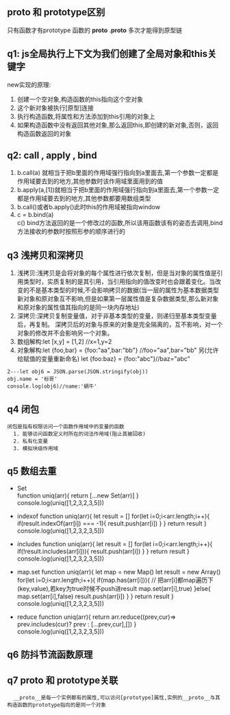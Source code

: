 ##  __proto__ 和 prototype区别

只有函数才有prototype
函数的 __proto__ .__proto__ 多次才能得到原型链

## q1: js全局执行上下文为我们创建了全局对象和this关键字
 new实现的原理:
  1. 创建一个空对象,构造函数的this指向这个空对象
  2. 这个新对象被执行[原型]连接
  3. 执行构造函数,将属性和方法添加到this引用的对象上
  4. 如果构造函数中没有返回其他对象,那么返回this,即创建的新对象,否则，返回构造函数返回的对象

## q2: call , apply , bind
  1. b.call(a) 就相当于把b里面的作用域强行指向到a里面去,第一个参数一定都是作用域要去到的地方,其他参数时该作用域里面用到的值
  2. b.apply(a,[1])就相当于把b里面的作用域强行指向到a里面去,第一个参数一定都是作用域要去到的地方,其他参数都要用数组类型
  3. b.call()或者b.apply()此时this的作用域被指向window
  4. c = b.bind(a)  
     c()
     bind方法返回的是一个修改过的函数,所以该用函数该有的姿态去调用,bind方法接收的参数时按照形参的顺序进行的

## q3 浅拷贝和深拷贝
  1. 浅拷贝:浅拷贝是会将对象的每个属性进行依次复制，但是当对象的属性值是引用类型时，实质复制的是其引用，当引用指向的值改变时也会跟着变化。当改变的不是基本类型的时候,不会影响拷贝的数据(当一层的属性为基本数据类型新对象和原对象互不影响,但是如果第一层属性值是复杂数据类型,那么新对象和原对象的属性值其指向的是同一块内存地址)
  2. 深拷贝:深拷贝复制变量值，对于非基本类型的变量，则递归至基本类型变量后，再复制。 深拷贝后的对象与原来的对象是完全隔离的，互不影响，对一个对象的修改并不会影响另一个对象。 
  3. 数组解构:let [x,y] = [1,2] //x=1,y=2
  4. 对象解构:let {foo,bar} = {foo:"aa",bar:"bb"} //foo="aa",bar="bb"
      另(允许给赋值的变量重新命名) let {foo:baz} = {foo:"abc"}//baz="abc"

    2---let obj6 = JSON.parse(JSON.stringify(obj))
    obj.name = '标哥'
    console.log(obj6)//name:'蜗牛'

## q4 闭包
    闭包是指有权限访问一个函数作用域中的变量的函数
      1. 能够访问函数定义时所在的词法作用域(阻止其被回收)
      2. 私有化变量
      3. 模拟块级作用域


## q5 数组去重
  - Set  
    function uniq(arr){
      return [...new Set(arr)]
    }
    console.log(uniq([1,2,3,2,3,5]))

  - indexof
    function uniq(arr){
        let result = []
        for(let i=0;i<arr.length;i++){
          if(result.indexOf(arr[i]) === -1){
            result.push(arr[i])
          }
        }
        return result
      }
      console.log(uniq([1,2,3,2,3,5]))

  - includes 
    function uniq(arr){
        let result = []
        for(let i=0;i<arr.length;i++){
          if(!result.includes(arr[i])){
            result.push(arr[i])
          }
        }
        return result
      }
      console.log(uniq([1,2,3,2,3,5]))

  - map.set
    function uniq(arr){
            let map = new Map()
            let result = new Array()
            for(let i=0;i<arr.length;i++){
              if(map.has(arr[i])){
                // 把arr[i]都map遍历下(key,value),若key为true时候不push进result
                map.set(arr[i],true)
              }else{
                map.set(arr[i],false)
                result.push(arr[i])
              }
            }
            return result
          }
          console.log(uniq([1,2,3,2,3,5]))

  - reduce
    function uniq(arr){
              return arr.reduce((prev,cur)=> prev.includes(cur)? prev : [...prev,cur],[])
            }
            console.log(uniq([1,2,3,2,3,5]))

## q6 防抖节流函数原理


## q7 __proto__ 和 prototype关联
      __proto__是每一个实例都有的属性,可以访问[prototype]属性,实例的__proto__与其构造函数的prototype指向的是同一个对象